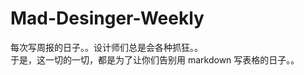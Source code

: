 Mad-Desinger-Weekly
===================

每次写周报的日子。。设计师们总是会各种抓狂。。  
于是，这一切的一切，都是为了让你们告别用 markdown 写表格的日子。。

